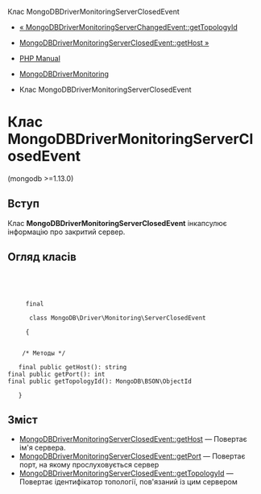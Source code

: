 Клас MongoDBDriverMonitoringServerClosedEvent

-   [« MongoDBDriverMonitoringServerChangedEvent::getTopologyId](mongodb-driver-monitoring-serverchangedevent.gettopologyid.html)
    
-   [MongoDBDriverMonitoringServerClosedEvent::getHost »](mongodb-driver-monitoring-serverclosedevent.gethost.html)
    
-   [PHP Manual](index.html)
    
-   [MongoDBDriverMonitoring](mongodb.monitoring.html)
    
-   Клас MongoDBDriverMonitoringServerClosedEvent
    

# Клас MongoDBDriverMonitoringServerClosedEvent

(mongodb >=1.13.0)

## Вступ

Клас **MongoDBDriverMonitoringServerClosedEvent** інкапсулює інформацію про закритий сервер.

## Огляд класів

```classsynopsis


    
    
     final
     
      class MongoDB\Driver\Monitoring\ServerClosedEvent
     
     {
    

    /* Методы */
    
   final public getHost(): string
final public getPort(): int
final public getTopologyId(): MongoDB\BSON\ObjectId

   }
```

## Зміст

-   [MongoDBDriverMonitoringServerClosedEvent::getHost](mongodb-driver-monitoring-serverclosedevent.gethost.html) — Повертає ім'я сервера.
-   [MongoDBDriverMonitoringServerClosedEvent::getPort](mongodb-driver-monitoring-serverclosedevent.getport.html) — Повертає порт, на якому прослуховується сервер
-   [MongoDBDriverMonitoringServerClosedEvent::getTopologyId](mongodb-driver-monitoring-serverclosedevent.gettopologyid.html) — Повертає ідентифікатор топології, пов'язаний із цим сервером
